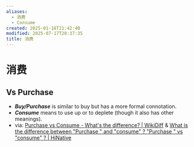 ```yaml
---
aliases:
  - 消费
  - Consume
created: 2025-01-16T21:42:40
modified: 2025-07-17T20:37:35
title: 消费
---
```


# 消费

## Vs Purchase

- ***Buy/Purchase*** is similar to buy but has a more formal connotation.
- ***Consume*** means to use up or to deplete (though it also has other meanings).
- via: [Purchase vs Consume - What's the difference? | WikiDiff](https://wikidiff.com/consume/purchase) & [What is the difference between "Purchase " and "consume" ? "Purchase " vs "consume" ? | HiNative](https://hinative.com/questions/19215138)
